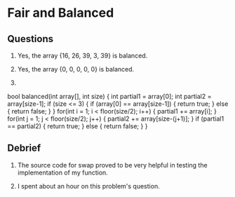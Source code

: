 # Fair and Balanced

## Questions

1. Yes, the array {16, 26, 39, 3, 39} is balanced.

2. Yes, the array {0, 0, 0, 0, 0} is balanced.

3.
bool balanced(int array[], int size)
{
    int partial1 = array[0];
    int partial2 = array[size-1];
    if (size <= 3)
    {
        if (array[0] == array[size-1])
        {
            return true;
        }
        else
        {
            return false;
        }
    }
    for(int i = 1; i < floor(size/2); i++)
    {
        partial1 += array[i];
    }
    for(int j = 1; j < floor(size/2); j++)
    {
        partial2 += array[size-(j+1)];
    }
    if (partial1 == partial2)
    {
        return true;
    }
    else
    {
        return false;
    }
}

## Debrief

1. The source code for swap proved to be very helpful in testing the implementation of my function.

2. I spent about an hour on this problem's question.
